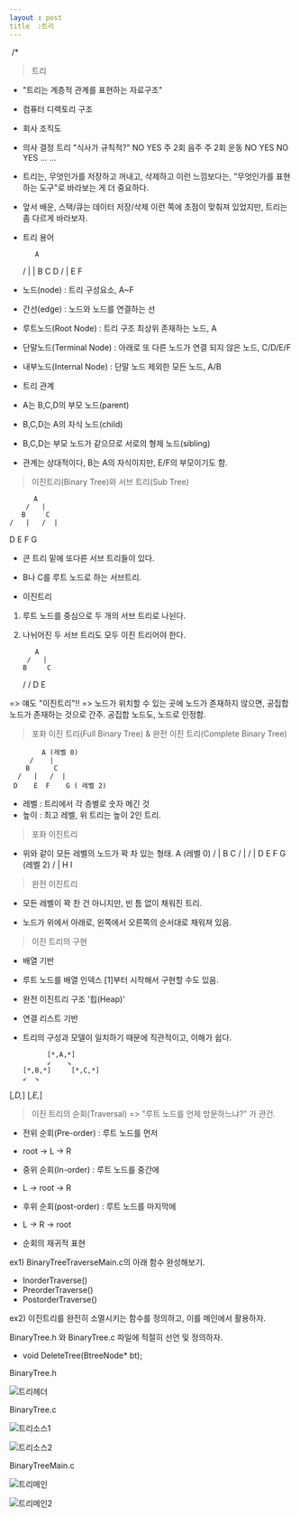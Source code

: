 ```yaml
---
layout : post
title  :트리
---
```



﻿
/*

>트리

- "트리는 계층적 관계를 표현하는 자료구조"
- 컴퓨터 디렉토리 구조
- 회사 조직도
- 의사 결정 트리
          "식사가 규칙적?"
        NO               YES
    주 2회 음주       주 2회 운동
   NO       YES      NO       YES
  ...        ...


- 트리는, 무엇인가를 저장하고 꺼내고, 삭제하고 이런 느낌보다는,
"무엇인가를 표현하는 도구"로 바라보는 게 더 중요하다.

- 앞서 배운, 스택/큐는 데이터 저장/삭제 이런 쪽에 초점이 맞춰져 있었지만, 트리는 좀 다르게 바라보자.


- 트리 용어

         A
     / |     |
    B   C     D
  / |
E    F


- 노드(node) : 트리 구성요소, A~F
- 간선(edge) : 노드와 노드를 연결하는 선
- 루트노드(Root Node) : 트리 구조 최상위 존재하는 노드, A
- 단말노드(Terminal Node) : 아래로 또 다른 노드가 연결 되지 않은 노드, C/D/E/F
- 내부노드(Internal Node) : 단말 노드 제외한 모든 노드, A/B


- 트리 관계
- A는 B,C,D의 부모 노드(parent)
- B,C,D는 A의 자식 노드(child)
- B,C,D는 부모 노드가 같으므로 서로의 형제 노드(sibling)
- 관계는 상대적이다, B는 A의 자식이지만, E/F의 부모이기도 함.


> 이진트리(Binary Tree)와 서브 트리(Sub Tree)

          A
        /   |
       B     C
    /   |   /  |
   D    E  F     G


- 큰 트리 밑에 또다른 서브 트리들이 있다.
- B나 C를 루트 노드로 하는 서브트리.


- 이진트리
1) 루트 노드를 중심으로 두 개의 서브 트리로 나뉜다.
2) 나뉘어진 두 서브 트리도 모두 이진 트리어야 한다.

          A
        /   |
       B     C
     /      /
   D        E

=> 얘도 "이진트리"!!
=> 노드가 위치할 수 있는 곳에 노드가 존재하지 않으면, 공집합 노드가 존재하는 것으로 간주.
공집합 노드도, 노드로 인정함.



> 포화 이진 트리(Full Binary Tree) & 완전 이진 트리(Complete Binary Tree)

            A (레벨 0)
         /    |
        B      C
      /   |   /  |
     D    E  F    G ( 레벨 2)


- 레벨 : 트리에서 각 층별로 숫자 메긴 것
- 높이 : 최고 레벨, 위 트리는 높이 2인 트리.


> 포화 이진트리
- 위와 같이 모든 레벨의 노드가 꽉 차 있는 형태.
           A (레벨 0)
        /    |
       B     C
     /   |  /  |
    D    E F    G (레벨 2)
  /   |
 H    I


> 완전 이진트리
- 모든 레벨이 꽉 찬 건 아니지만, 빈 틈 없이 채워진 트리.

- 노드가 위에서 아래로, 왼쪽에서 오른쪽의 순서대로 채워져 있음.


> 이진 트리의 구현
- 배열 기반
- 루트 노드를 배열 인덱스 [1]부터 시작해서 구현할 수도 있음.
- 완전 이진트리 구조 '힙(Heap)'
- 연결 리스트 기반
- 트리의 구성과 모델이 일치하기 때문에 직관적이고, 이해가 쉽다.

            [*,A,*]
            ↙    ↘
      [*,B,*]     [*,C,*]
      ↙  ↘
[*,D,*]     [*,E,*]



> 이진 트리의 순회(Traversal)
=> "루트 노드를 언제 방문하느냐?" 가 관건.


- 전위 순회(Pre-order) : 루트 노드를 먼저
- root -> L -> R
- 중위 순회(In-order) : 루트 노드를 중간에
- L -> root -> R
- 후위 순회(post-order) : 루트 노드를 마지막에
- L -> R -> root


- 순회의 재귀적 표현

ex1) BinaryTreeTraverseMain.c의 아래 함수 완성해보기.

- InorderTraverse()
- PreorderTraverse()
- PostorderTraverse()


ex2) 이진트리를 완전히 소멸시키는 함수를 정의하고, 이를 메인에서 활용하자.

BinaryTree.h 와 BinaryTree.c 파일에 적절히 선언 및 정의하자.
- void DeleteTree(BtreeNode* bt);


BinaryTree.h

![트리헤더](https://user-images.githubusercontent.com/78638160/137266568-d8dbe68d-0945-4aed-8f82-054dfff92407.png)


BinaryTree.c

![트리소스1](https://user-images.githubusercontent.com/78638160/137266628-7a4f0a38-75f3-4d6f-88c0-f712af7b84a8.png)

![트리소스2](https://user-images.githubusercontent.com/78638160/137266647-df2a1ff5-9eea-4f30-92bc-ab8dc2b56630.png)


BinaryTreeMain.c

![트리메인](https://user-images.githubusercontent.com/78638160/137266735-bfed1e9b-ed30-41a1-b48c-d268abf1d678.png)

![트리메인2](https://user-images.githubusercontent.com/78638160/137266753-b885dba1-ef9a-4548-887a-e83f9df37eb2.png)


﻿
